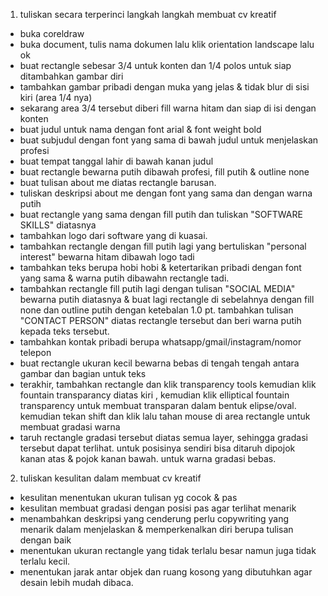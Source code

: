1. tuliskan secara terperinci langkah langkah membuat cv kreatif
- buka coreldraw
- buka document, tulis nama dokumen lalu klik orientation landscape lalu ok
- buat rectangle sebesar 3/4 untuk konten dan 1/4 polos untuk siap ditambahkan gambar diri
- tambahkan gambar pribadi dengan muka yang jelas & tidak blur di sisi kiri (area 1/4 nya)
- sekarang area 3/4 tersebut diberi fill warna hitam dan siap di isi dengan konten
- buat judul untuk nama dengan font arial & font weight bold
- buat subjudul dengan font yang sama di bawah judul untuk menjelaskan profesi
- buat tempat tanggal lahir di bawah kanan judul
- buat rectangle bewarna putih dibawah profesi, fill putih & outline none
- buat tulisan about me diatas rectangle barusan.
- tuliskan deskripsi about me dengan font yang sama dan dengan warna putih
- buat rectangle yang sama dengan fill putih dan tuliskan "SOFTWARE SKILLS" diatasnya
- tambahkan logo dari software yang di kuasai.
- tambahkan rectangle dengan fill putih lagi yang bertuliskan "personal interest" bewarna hitam dibawah logo tadi
- tambahkan teks berupa hobi hobi & ketertarikan pribadi dengan font yang sama & warna putih dibawahn rectangle tadi.
- tambahkan rectangle fill putih lagi dengan tulisan "SOCIAL MEDIA" bewarna putih diatasnya & buat lagi rectangle di sebelahnya dengan fill none dan outline putih dengan ketebalan 1.0 pt. tambahkan tulisan "CONTACT PERSON" diatas rectangle tersebut dan beri warna putih kepada teks tersebut.
- tambahkan kontak pribadi berupa whatsapp/gmail/instagram/nomor telepon
- buat rectangle ukuran kecil bewarna bebas di tengah tengah antara gambar dan bagian untuk teks
- terakhir, tambahkan rectangle dan klik transparency tools kemudian klik fountain transparancy diatas kiri , kemudian klik elliptical fountain transparency untuk membuat transparan dalam bentuk elipse/oval. kemudian tekan shift dan klik lalu tahan mouse di area rectangle untuk membuat gradasi warna 
- taruh rectangle gradasi tersebut diatas semua layer, sehingga gradasi tersebut dapat terlihat. untuk posisinya sendiri bisa ditaruh dipojok kanan atas & pojok kanan bawah. untuk warna gradasi bebas.

2. tuliskan kesulitan dalam membuat cv kreatif
- kesulitan menentukan ukuran tulisan yg cocok & pas
- kesulitan membuat gradasi dengan posisi pas agar terlihat menarik
- menambahkan deskripsi yang cenderung perlu copywriting yang menarik dalam menjelaskan & memperkenalkan diri berupa tulisan dengan baik
- menentukan ukuran rectangle yang tidak terlalu besar namun juga tidak terlalu kecil.
- menentukan jarak antar objek dan ruang kosong yang dibutuhkan agar desain lebih mudah dibaca.
